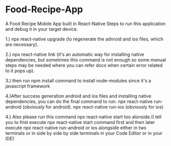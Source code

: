 # Food-Recipe-App
A Food Recipe Mobile App built in React-Native
Steps to run this application and debug it in your target device.

1.) npx react-native upgrade (to regenerate the adnroid and ios files, which are necessary).

2.) npx react-native link (it's an automatic way for installing native dependencies, but sometimes this command is not enough so some manual steps may be needed where you can refer docs when certain error related to it pops up).

3.) then run npm install command to install node-modules since it's a javascript framework

4.)After success generation android and ios files and installing native dependencies, you can do the final command to run. npx react-native run-android (obviously for android). npx react-native run-ios (obviously for ios)

4.) Also please run this command npx react-native start too alonside.(I tell you to frist execute npx react-native start command first and then later execute npx react-native run-android or ios alongside either in two terminals or in side by side by side terminals in your Code Editor or in your IDE)
